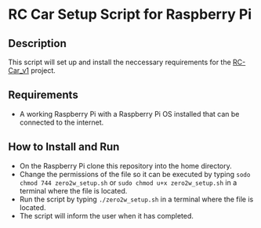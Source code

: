 # RC Car Setup Script for Raspberry Pi

## Description
This script will set up and install the neccessary requirements for the [RC-Car_v1](https://github.com/KColagiovanni/RC_Car_v1) project.

## Requirements

- A working Raspberry Pi with a Raspberry Pi OS installed that can be connected to the internet.

## How to Install and Run

- On the Raspberry Pi clone this repository into the home directory.
- Change the permissions of the file so it can be executed by typing `sodo chmod 744 zero2w_setup.sh` or `sudo chmod u+x zero2w_setup.sh` in a terminal where the file is located.
- Run the script by typing `./zero2w_setup.sh` in a terminal where the file is located.
- The script will inform the user when it has completed.
